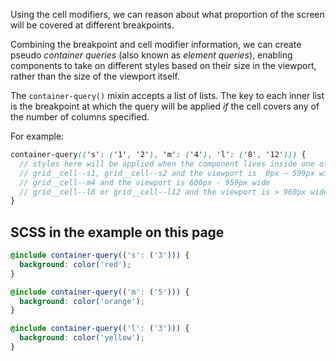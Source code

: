 Using the cell modifiers, we can reason about what proportion of the screen will be covered at different breakpoints.

Combining the breakpoint and cell modifier information, we can create pseudo *container queries* (also known as *element queries*), enabling components to take on different styles based on their size in the viewport, rather than the size of the viewport itself.

The `container-query()` mixin accepts a list of lists. The key to each inner list is the breakpoint at which the query will be applied _if_ the cell covers any of the number of columns specified.

For example:

```scss
container-query(('s': ('1', '2'), 'm': ('4'), 'l': ('8', '12'))) {
  // styles here will be applied when the component lives inside one of:
  // grid__cell--s1, grid__cell--s2 and the viewport is  0px – 599px wide
  // grid__cell--m4 and the viewport is 600px - 959px wide
  // grid__cell--l8 or grid__cell--l12 and the viewport is > 960px wide
}
```

## SCSS in the example on this page
```scss
@include container-query(('s': ('3'))) {
  background: color('red');
}

@include container-query(('m': ('5'))) {
  background: color('orange');
}

@include container-query(('l': ('3'))) {
  background: color('yellow');
}
```
